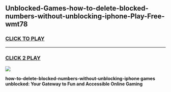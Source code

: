
## Unblocked-Games-how-to-delete-blocked-numbers-without-unblocking-iphone-Play-Free-wmt78
<h3>
<a href="https://premium76.site?title=how-to-delete-blocked-numbers-without-unblocking-iphone&ref=20M">CLICK TO PLAY</a></h3>
<hr>

<h3>
<a href="https://premium76.site?title=how-to-delete-blocked-numbers-without-unblocking-iphone&ref=20M">CLICK 2 PLAY</a>
  
</h3>

<a href="https://premium76.site?title=how-to-delete-blocked-numbers-without-unblocking-iphone&ref=19M"><img src="https://clearcache.store/games.png"></a>


**how-to-delete-blocked-numbers-without-unblocking-iphone games unblocked: Your Gateway to Fun and Accessible Online Gaming**
